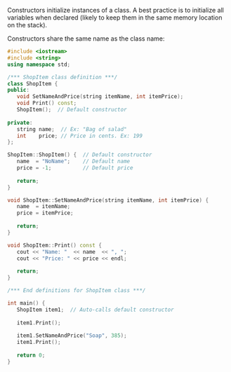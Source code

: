

Constructors initialize instances of a class. A best practice is to initialize all variables when declared (likely to keep them in the same memory location on the stack). 

Constructors share the same name as the class name:

```cpp
#include <iostream>
#include <string>
using namespace std;

/*** ShopItem class definition ***/
class ShopItem {
public:
   void SetNameAndPrice(string itemName, int itemPrice);
   void Print() const;
   ShopItem();  // Default constructor
   
private:
   string name;  // Ex: "Bag of salad"
   int    price; // Price in cents. Ex: 199
};

ShopItem::ShopItem() {  // Default constructor
   name  = "NoName";    // Default name
   price = -1;          // Default price
   
   return;
}

void ShopItem::SetNameAndPrice(string itemName, int itemPrice) {
   name  = itemName;
   price = itemPrice;
   
   return;
}

void ShopItem::Print() const {
   cout << "Name: "  << name  << ", ";
   cout << "Price: " << price << endl;
   
   return;
}

/*** End definitions for ShopItem class ***/

int main() {
   ShopItem item1;  // Auto-calls default constructor
   
   item1.Print();
   
   item1.SetNameAndPrice("Soap", 385);
   item1.Print();
   
   return 0;
}
```
